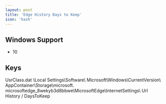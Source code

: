 ```yaml
---
layout: post
title: 'Edge History Days to Keep'
icon: 'hash'
---
```


## Windows Support

- 10



## Keys

UsrClass.dat \Local Settings\Software\ Microsoft\Windows\CurrentVersion\ AppContainer\Storage\microsoft. microsoftedge_8wekyb3d8bbwe\MicrosoftEdge\InternetSettings\ Url History / DaysToKeep

